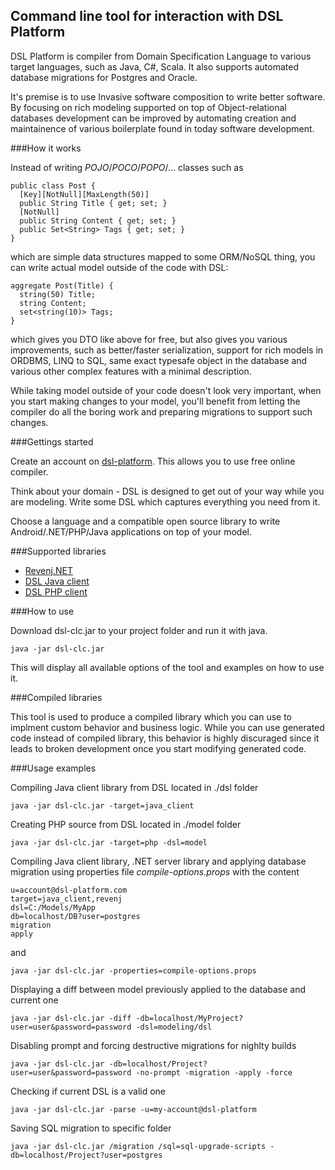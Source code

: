 ## Command line tool for interaction with DSL Platform

DSL Platform is compiler from Domain Specification Language to various target languages, such as Java, C#, Scala.
It also supports automated database migrations for Postgres and Oracle.

It's premise is to use Invasive software composition to write better software. By focusing on rich modeling supported on top of Object-relational databases development can be improved by automating creation and maintainence of various boilerplate found in today software development.

###How it works

Instead of writing *POJO*/*POCO*/*POPO*/... classes such as

    public class Post {
      [Key][NotNull][MaxLength(50)]
      public String Title { get; set; }
      [NotNull]
      public String Content { get; set; }
      public Set<String> Tags { get; set; }
    }

which are simple data structures mapped to some ORM/NoSQL thing, you can write actual model outside of the code with DSL:

    aggregate Post(Title) {
      string(50) Title;
      string Content;
      set<string(10)> Tags;
    }

which gives you DTO like above for free, but also gives you various improvements, such as better/faster serialization, support for rich models in ORDBMS, LINQ to SQL, same exact typesafe object in the database and various other complex features with a minimal description. 

While taking model outside of your code doesn't look very important, when you start making changes to your model, you'll benefit from letting the compiler do all the boring work and preparing migrations to support such changes.

###Gettings started

Create an account on [dsl-platform](https://dsl-platform.com/). This allows you to use free online compiler.

Think about your domain - DSL is designed to get out of your way while you are modeling. Write some DSL which captures everything you need from it.

Choose a language and a compatible open source library to write Android/.NET/PHP/Java applications on top of your model. 

###Supported libraries
 
 * [Revenj.NET](https://github.com/ngs-doo/revenj)
 * [DSL Java client](https://github.com/ngs-doo/dsl-client-java)
 * [DSL PHP client](https://github.com/ngs-doo/dsl-client-php)

###How to use

Download dsl-clc.jar to your project folder and run it with java.

    java -jar dsl-clc.jar

This will display all available options of the tool and examples on how to use it.

###Compiled libraries

This tool is used to produce a compiled library which you can use to implment custom behavior and business logic. While you can use generated code instead of compiled library, this behavior is highly discuraged since it leads to broken development once you start modifying generated code.

###Usage examples

Compiling Java client library from DSL located in ./dsl folder

    java -jar dsl-clc.jar -target=java_client

Creating PHP source from DSL located in ./model folder

    java -jar dsl-clc.jar -target=php -dsl=model

Compiling Java client library, .NET server library and applying database migration using properties file *compile-options.props* with the content

    u=account@dsl-platform.com
    target=java_client,revenj
    dsl=C:/Models/MyApp
    db=localhost/DB?user=postgres
    migration
	apply

and

    java -jar dsl-clc.jar -properties=compile-options.props

Displaying a diff between model previously applied to the database and current one

    java -jar dsl-clc.jar -diff -db=localhost/MyProject?user=user&password=password -dsl=modeling/dsl

Disabling prompt and forcing destructive migrations for nighlty builds

    java -jar dsl-clc.jar -db=localhost/Project?user=user&password=password -no-prompt -migration -apply -force

Checking if current DSL is a valid one

    java -jar dsl-clc.jar -parse -u=my-account@dsl-platform

Saving SQL migration to specific folder

    java -jar dsl-clc.jar /migration /sql=sql-upgrade-scripts -db=localhost/Project?user=postgres

 